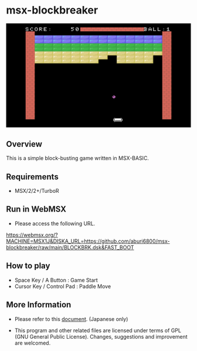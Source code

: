 # msx-blockbreaker

<img src="image/02.png">

## Overview

This is a simple block-busting game written in MSX-BASIC.

## Requirements

- MSX/2/2+/TurboR

## Run in WebMSX

- Please access the following URL.

https://webmsx.org/?MACHINE=MSX1J&DISKA_URL=https://github.com/aburi6800/msx-blockbreaker/raw/main/BLOCKBRK.dsk&FAST_BOOT

## How to play

- Space Key / A Button : Game Start
- Cursor Key / Control Pad : Paddle Move

## More Information

- Please refer to this [document](https://github.com/aburi6800/msx-blockbreaker/documents/BLOCKBRK.pdf). (Japanese only)

- This program and other related files are licensed under terms of GPL (GNU General Public License). Changes, suggestions and improvement are welcomed.

